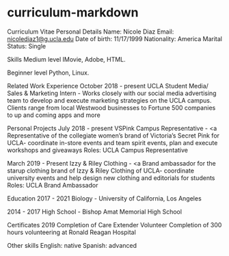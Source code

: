 # curriculum-markdown
Curriculum Vitae
Personal Details
Name: Nicole Diaz 
Email: nicolediaz1@g.ucla.edu 
Date of birth: 11/17/1999 
Nationality: America 
Marital Status: Single 

Skills
Medium level 
IMovie, Adobe, HTML.

Beginner level 
Python, Linux.

Related Work Experience
October 2018 - present 
UCLA Student Media/ Sales & Marketing Intern - Works closely with our social media advertising team to develop and execute marketing strategies on the UCLA campus. Clients range from local Westwood businesses to Fortune 500 companies to up and coming apps and more 

Personal Projects
July 2018 - present 
VSPink Campus Representative - <a Representative of the collegiate women’s brand of Victoria’s Secret Pink for UCLA- coordinate in-store events and team spirit events, plan and execute workshops and giveaways 
Roles: UCLA Campus Representative 

March 2019 - Present 
Izzy & Riley Clothing - <a Brand ambassador for the starup clothing brand of Izzy & Riley Clothing of UCLA- coordinate university events and help design new clothing and editorials for students 
Roles: UCLA Brand Ambassador 

Education
2017 - 2021 
Biology - University of California, Los Angeles

2014 - 2017 
High School - Bishop Amat Memorial High School

Certificates
2019
Completion of Care Extender Volunteer 
Completion of 300 hours volunteering at Ronald Reagan Hospital

Other skills
English: native 
Spanish: advanced 
